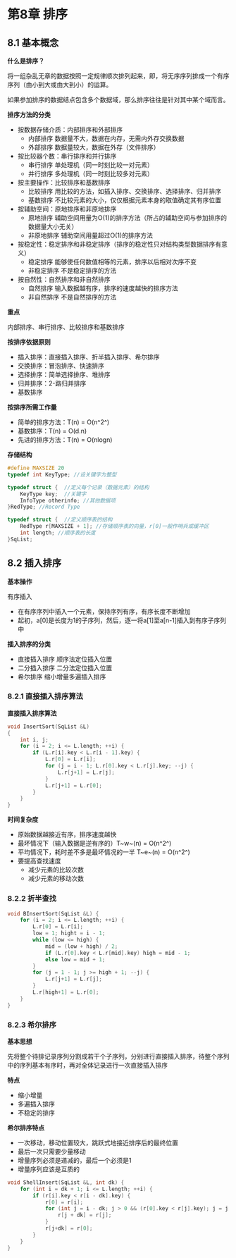 # 第8章 排序

## 8.1 基本概念

**什么是排序？**

将一组杂乱无章的数据按照一定规律顺次排列起来，即，将无序序列排成一个有序序列（由小到大或由大到小）的运算。

如果参加排序的数据结点包含多个数据域，那么排序往往是针对其中某个域而言。



**排序方法的分类**

- 按数据存储介质：内部排序和外部排序
  - 内部排序  数据量不大，数据在内存，无需内外存交换数据
  - 外部排序  数据量较大，数据在外存（文件排序）
- 按比较器个数：串行排序和并行排序
  - 串行排序  单处理机（同一时刻比较一对元素）
  - 并行排序  多处理机（同一时刻比较多对元素）
- 按主要操作：比较排序和基数排序
  - 比较排序  用比较的方法，如插入排序、交换排序、选择排序、归并排序
  - 基数排序  不比较元素的大小，仅仅根据元素本身的取值确定其有序位置
- 按辅助空间：原地排序和非原地排序
  - 原地排序  辅助空间用量为O(1)的排序方法（所占的辅助空间与参加排序的数据量大小无关）
  - 非原地排序  辅助空间用量超过O(1)的排序方法
- 按稳定性：稳定排序和非稳定排序（排序的稳定性只对结构类型数据排序有意义）
  - 稳定排序  能够使任何数值相等的元素，排序以后相对次序不变
  - 非稳定排序  不是稳定排序的方法
- 按自然性：自然排序和非自然排序
  - 自然排序  输入数据越有序，排序的速度越快的排序方法
  - 非自然排序  不是自然排序的方法



**重点**

内部排序、串行排序、比较排序和基数排序



**按排序依据原则**

- 插入排序：直接插入排序、折半插入排序、希尔排序
- 交换排序：冒泡排序、快速排序
- 选择排序：简单选择排序、堆排序
- 归并排序：2-路归并排序
- 基数排序

**按排序所需工作量**

- 简单的排序方法：T(n) = O(n^2^)
- 基数排序：T(n) = O(d.n)
- 先进的排序方法：T(n) = O(nlogn)

**存储结构**

```c++
#define MAXSIZE 20
typedef int KeyType; //设关键字为整型

typedef struct {  //定义每个记录（数据元素）的结构
    KeyType key;  //关键字
    InfoType otherinfo; //其他数据项
}RedType; //Record Type

typedef struct {  //定义顺序表的结构
    RedType r[MAXSIZE + 1]; //存储顺序表的向量，r[0]一般作哨兵或缓冲区
    int length; //顺序表的长度
}SqList;
```



## 8.2 插入排序

**基本操作**

有序插入

- 在有序序列中插入一个元素，保持序列有序，有序长度不断增加
- 起初，a[0]是长度为1的子序列，然后，逐一将a[1]至a[n-1]插入到有序子序列中



**插入排序的分类**

- 直接插入排序  顺序法定位插入位置
- 二分插入排序  二分法定位插入位置
- 希尔排序  缩小增量多遍插入排序



### 8.2.1 直接插入排序算法

**直接插入排序算法**

```c++
void InsertSort(SqList &L)
{
    int i, j;
    for (i = 2; i <= L.length; ++i) {
        if (L.r[i].key < L.r[i - 1].key) {
            L.r[0] = L.r[i];
            for (j = i - 1; L.r[0].key < L.r[j].key; --j) {
                L.r[j+1] = L.r[j];
            }
            L.r[j+1] = L.r[0];
        }
    }
}
```

**时间复杂度**

- 原始数据越接近有序，排序速度越快
- 最坏情况下（输入数据是逆有序的）T~w~(n) = O(n^2^)
- 平均情况下，耗时差不多是最坏情况的一半  T~e~(n) = O(n^2^)
- 要提高查找速度
  - 减少元素的比较次数
  - 减少元素的移动次数



### 8.2.2 折半查找

```c++
void BInsertSort(SqList &L) {
    for (i = 2; i <= L.length; ++i) {
        L.r[0] = L.r[i];
        low = 1; hight = i - 1;
        while (low <= high) {
            mid = (low + high) / 2;
            if (L.r[0].key < L.r[mid].key) high = mid - 1;
            else low = mid + 1;
        }
        for (j = 1 - 1; j >= high + 1; --j) {
            L.r[j+1] = L.r[j];
        }
        L.r[high+1] = L.r[0];
    }
}
```



### 8.2.3 希尔排序

**基本思想**

先将整个待排记录序列分割成若干个子序列，分别进行直接插入排序，待整个序列中的序列基本有序时，再对全体记录进行一次直接插入排序

**特点**

- 缩小增量
- 多遍插入排序
- 不稳定的排序

**希尔排序特点**

- 一次移动，移动位置较大，跳跃式地接近排序后的最终位置
- 最后一次只需要少量移动
- 增量序列必须是递减的，最后一个必须是1
- 增量序列应该是互质的

```c++
void ShellInsert(SqList &L, int dk) {
    for (int i = dk + 1; i <= L.length; ++i) {
        if (r[i].key < r[i - dk].key) {
            r[0] = r[i];
            for (int j = i - dk; j > 0 && (r[0].key < r[j].key); j = j - dk ) {
                r[j + dk] = r[j];
            }
            r[j+dk] = r[0];
        }
    }
}
```


